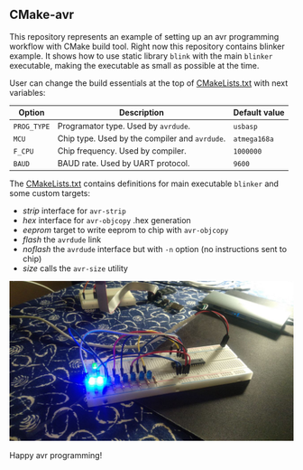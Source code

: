 ## CMake-avr

This repository represents an example of setting up
an avr programming workflow with CMake build tool. 
Right now this repository contains blinker example. 
It shows how to use static library `blink` with the 
main `blinker` executable, making the executable
as small as possible at the time.

User can change the build essentials at the top of [CMakeLists.txt][cmkaelists] with next variables:

Option | Description | Default value |
--- | --- | --
|`PROG_TYPE`| Programator type. Used by `avrdude`. | `usbasp` |
|`MCU` | Chip type. Used by the compiler and `avrdude`. | `atmega168a`|
|`F_CPU`| Chip frequency. Used by compiler. | `1000000` |
|`BAUD`| BAUD rate. Used by UART protocol. |`9600` |

The [CMakeLists.txt][cmkaelists] contains definitions for main executable `blinker` and some custom targets:
- _strip_ interface for `avr-strip`
- _hex_ interface for `avr-objcopy` .hex generation
- _eeprom_ target to write eeprom to chip with `avr-objcopy`
- _flash_ the `avrdude` link
- _noflash_ the `avrdude` interface but with `-n` option (no instructions sent to chip)
- _size_ calls the `avr-size` utility

![blinker](images/blinker.jpg)

Happy avr programming!

[cmkaelists]: https://github.com/Dolfost/avr-cmake/blob/main/CMakeLists.txt

